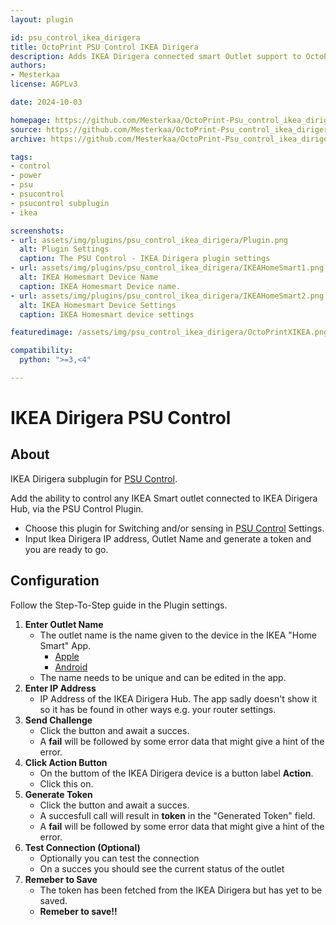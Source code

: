 ```yaml
---
layout: plugin

id: psu_control_ikea_dirigera
title: OctoPrint PSU Control IKEA Dirigera
description: Adds IKEA Dirigera connected smart Outlet support to OctoPrint-PSUControl as a sub-plugin
authors:
- Mesterkaa
license: AGPLv3

date: 2024-10-03

homepage: https://github.com/Mesterkaa/OctoPrint-Psu_control_ikea_dirigera
source: https://github.com/Mesterkaa/OctoPrint-Psu_control_ikea_dirigera
archive: https://github.com/Mesterkaa/OctoPrint-Psu_control_ikea_dirigera/archive/master.zip

tags:
- control
- power
- psu
- psucontrol
- psucontrol subplugin
- ikea

screenshots:
- url: assets/img/plugins/psu_control_ikea_dirigera/Plugin.png
  alt: Plugin Settings
  caption: The PSU Control - IKEA Dirigera plugin settings
- url: assets/img/plugins/psu_control_ikea_dirigera/IKEAHomeSmart1.png
  alt: IKEA Homesmart Device Name
  caption: IKEA Homesmart Device name.
- url: assets/img/plugins/psu_control_ikea_dirigera/IKEAHomeSmart2.png
  alt: IKEA Homesmart Device Settings
  caption: IKEA Homesmart device settings

featuredimage: /assets/img/psu_control_ikea_dirigera/OctoPrintXIKEA.png

compatibility:
  python: ">=3,<4"

---
```

# IKEA Dirigera PSU Control
## About

IKEA Dirigera subplugin for [PSU Control](https://github.com/kantlivelong/OctoPrint-PSUControl).

Add the ability to control any IKEA Smart outlet connected to IKEA Dirigera Hub, via the PSU Control Plugin.

- Choose this plugin for Switching and/or sensing in [PSU Control](https://github.com/kantlivelong/OctoPrint-PSUControl) Settings.
- Input Ikea Dirigera IP address, Outlet Name and generate a token and you are ready to go.

## Configuration

Follow the Step-To-Step guide in the Plugin settings.
1. **Enter Outlet Name**
    - The outlet name is the name given to the device in the IKEA "Home Smart" App.
        - [Apple](https://apps.apple.com/us/app/ikea-home-smart/id1633226273)
        - [Android](https://play.google.com/store/apps/details?id=com.ikea.inter.homesmart.system2)
    - The name needs to be unique and can be edited in the app.
2. **Enter IP Address**
    - IP Address of the IKEA Dirigera Hub. The app sadly doesn't show it so it has be found in other ways e.g. your router settings.
3. **Send Challenge**
    - Click the button and await a succes.
    - A **fail** will be followed by some error data that might give a hint of the error.
4. **Click Action Button**
    - On the buttom of the IKEA Dirigera device is a button label **Action**.
    - Click this on.
5. **Generate Token**
    - Click the button and await a succes.
    - A succesfull call will result in **token** in the "Generated Token" field.
    - A **fail** will be followed by some error data that might give a hint of the error.
6. **Test Connection (Optional)**
    - Optionally you can test the connection
    - On a succes you should see the current status of the outlet
7. **Remeber to Save**
    - The token has been fetched from the IKEA Dirigera but has yet to be saved.
    - **Remeber to save!!**
